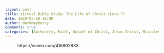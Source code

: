 ```yaml
---
layout: post
title: Virtual Bible Study: The Life of Christ (Luke 7)
date: 2020-05-10 18:00
author: MarkMayberry
comments: true
categories: [Authority, Faith, Gospel of Christ, Jesus Christ, Miracles of Jesus, The Life of Christ, Virtual Bible Study]
---
```

<!-- wp:core-embed/vimeo {"url":"https://vimeo.com/416802833","type":"video","providerNameSlug":"vimeo","className":"wp-embed-aspect-16-9 wp-has-aspect-ratio"} -->
<figure class="wp-block-embed-vimeo wp-block-embed is-type-video is-provider-vimeo wp-embed-aspect-16-9 wp-has-aspect-ratio"><div class="wp-block-embed__wrapper">
https://vimeo.com/416802833
</div></figure>
<!-- /wp:core-embed/vimeo -->
